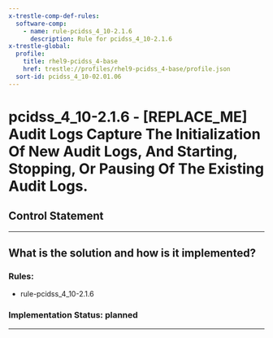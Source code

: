 ```yaml
---
x-trestle-comp-def-rules:
  software-comp:
    - name: rule-pcidss_4_10-2.1.6
      description: Rule for pcidss_4_10-2.1.6
x-trestle-global:
  profile:
    title: rhel9-pcidss_4-base
    href: trestle://profiles/rhel9-pcidss_4-base/profile.json
  sort-id: pcidss_4_10-02.01.06
---
```


# pcidss_4_10-2.1.6 - \[REPLACE_ME\] Audit Logs Capture The Initialization Of New Audit Logs, And Starting, Stopping, Or Pausing Of The Existing Audit Logs.

## Control Statement

______________________________________________________________________

## What is the solution and how is it implemented?

<!-- For implementation status enter one of: implemented, partial, planned, alternative, not-applicable -->

<!-- Note that the list of rules under ### Rules: is read-only and changes will not be captured after assembly to JSON -->

<!-- Add control implementation description here for control: pcidss_4_10-2.1.6 -->

### Rules:

  - rule-pcidss_4_10-2.1.6

### Implementation Status: planned

______________________________________________________________________
